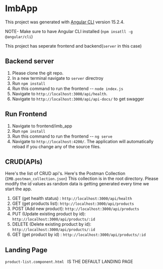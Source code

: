# ImbApp

This project was generated with [Angular CLI](https://github.com/angular/angular-cli) version 15.2.4.

NOTE- Make sure to have Angular CLI installed (`npm insatll -g @angular/cli`)

This project has seperate frontend and backend(`server` in this case)

## Backend server
1. Please clone the git repo. 
2. In a new terminal navigate to `server` directroy
3. Run `npm install`
4. Run this command to run the frontend --  `node index.js`
5. Navigate to `http://localhost:3000/api/health`. 
6. Navigate to `http://localhost:3000/api/api-docs/` to get swagger

## Run Frontend
1. Navigate to frontend/imb_app
2. Run `npm install`
3. Run this command to run the frontend --  `ng serve`
4. Navigate to `http://localhost:4200/`. The application will automatically reload if you change any of the source files.

## CRUD(APIs)

Here's the list of CRUD api's. Here's the Postman Collection (`IMB.postman_collection.json`) This collection is in the root directory. Please modify the id values as random data is getting generated every time we start the app. 

1. GET (get health status) : `http://localhost:3000/api/health`
2. GET (get products list): `http://localhost:3000/api/products`
3. POST (Add new product): `http://localhost:3000/api/products`
4. PUT (Update existing product by id): `http://localhost:3000/api/products/:id`
5. DELETE (Delete existing product by id): `http://localhost:3000/api/products/:id`
6. GET (get product by id) : `http://localhost:3000/api/products/:id`

## Landing Page
`product-list.component.html ` IS THE DEFAULT LANDING PAGE
